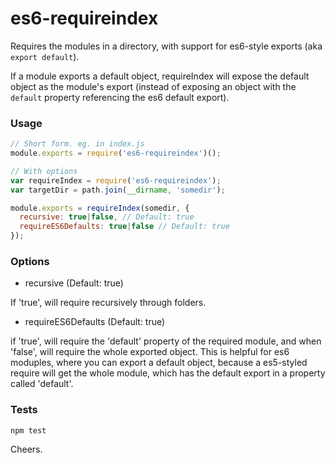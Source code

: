 # es6-requireindex
Requires the modules in a directory, with support for es6-style exports (aka `export default`). 

If a module exports a default object, requireIndex will expose the default object as the module's export (instead of exposing an object with the `default` property referencing the es6 default export).


### Usage

```js
// Short form. eg. in index.js
module.exports = require('es6-requireindex')();
```

```js
// With options
var requireIndex = require('es6-requireindex');
var targetDir = path.join(__dirname, 'somedir');

module.exports = requireIndex(somedir, {
  recursive: true|false, // Default: true
  requireES6Defaults: true|false // Default: true
});
```


### Options
- recursive (Default: true)

If 'true', will require recursively through folders.

- requireES6Defaults (Default: true)

if 'true', will require the 'default' property of the required module, and when 'false', will require the whole exported object. This is helpful for es6 moduples, where you can export a default object, because a es5-styled require will get the whole module, which has the default export in a property called 'default'.


### Tests

```
npm test
```

Cheers.

